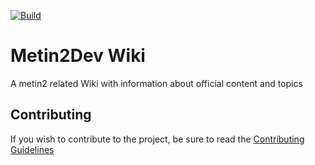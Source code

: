 <!-- REPOSITORY -->
[repository:build]: https://github.com/Metin2-Dev/Metin2-Wiki-betadev/actions/workflows/build.yml/badge.svg
[repository:build-badge]: https://github.com/Metin2-Dev/Metin2-Wiki-betadev/actions/workflows/build.yml
[repository:contributing]: https://metin2-dev.github.io/wiki/pages/about/contributing


<!-- LINKS -->
[metin2dev:forum]: https://metin2.dev/



[![Build][repository:build]][repository:build-badge]

# Metin2Dev Wiki
A metin2 related Wiki with information about official content
and topics


## Contributing
If you wish to contribute to the project, be sure to read the 
[Contributing Guidelines][repository:contributing]



